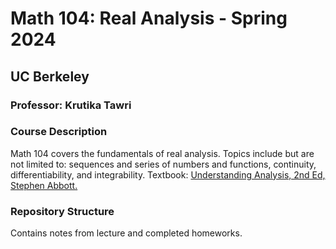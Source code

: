 # Math 104: Real Analysis - Spring 2024
## UC Berkeley
### Professor: Krutika Tawri

### Course Description
Math 104 covers the fundamentals of real analysis. Topics include but are not limited to: sequences and series of numbers and functions, continuity, differentiability, and integrability.
Textbook: [Understanding Analysis, 2nd Ed, Stephen Abbott. ](https://link.springer.com/book/10.1007/978-1-4939-2712-8Links)

### Repository Structure
Contains notes from lecture and completed homeworks.

